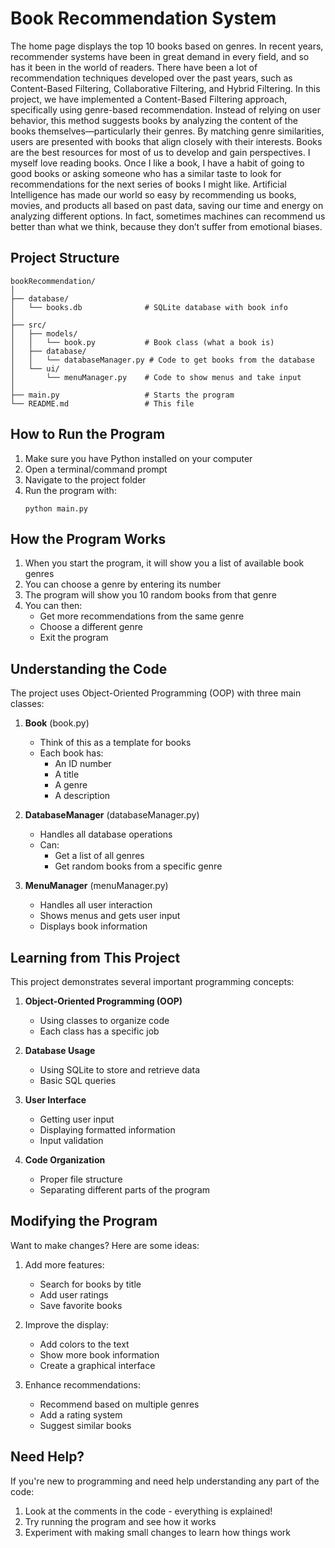 # Book Recommendation System

The home page displays the top 10 books based on genres. In recent years, recommender systems have been in great demand in every field, and so has it been in the world of readers. There have been a lot of recommendation techniques developed over the past years, such as Content-Based Filtering, Collaborative Filtering, and Hybrid Filtering. In this project, we have implemented a Content-Based Filtering approach, specifically using genre-based recommendation. Instead of relying on user behavior, this method suggests books by analyzing the content of the books themselves—particularly their genres. By matching genre similarities, users are presented with books that align closely with their interests. Books are the best resources for most of us to develop and gain perspectives. I myself love reading books. Once I like a book, I have a habit of going to good books or asking someone who has a similar taste to look for recommendations for the next series of books I might like. Artificial Intelligence has made our world so easy by recommending us books, movies, and products all based on past data, saving our time and energy on analyzing different options. In fact, sometimes machines can recommend us better than what we think, because they don’t suffer from emotional biases.

## Project Structure

```
bookRecommendation/
│
├── database/
│   └── books.db              # SQLite database with book info
│
├── src/
│   ├── models/
│   │   └── book.py           # Book class (what a book is)
│   ├── database/
│   │   └── databaseManager.py # Code to get books from the database
│   └── ui/
│       └── menuManager.py    # Code to show menus and take input
│
├── main.py                   # Starts the program
└── README.md                 # This file
```

## How to Run the Program

1. Make sure you have Python installed on your computer
2. Open a terminal/command prompt
3. Navigate to the project folder
4. Run the program with:
   ```
   python main.py
   ```

## How the Program Works

1. When you start the program, it will show you a list of available book genres
2. You can choose a genre by entering its number
3. The program will show you 10 random books from that genre
4. You can then:
   - Get more recommendations from the same genre
   - Choose a different genre
   - Exit the program

## Understanding the Code

The project uses Object-Oriented Programming (OOP) with three main classes:

1. **Book** (book.py)
   - Think of this as a template for books
   - Each book has:
     - An ID number
     - A title
     - A genre
     - A description

2. **DatabaseManager** (databaseManager.py)
   - Handles all database operations
   - Can:
     - Get a list of all genres
     - Get random books from a specific genre

3. **MenuManager** (menuManager.py)
   - Handles all user interaction
   - Shows menus and gets user input
   - Displays book information

## Learning from This Project

This project demonstrates several important programming concepts:

1. **Object-Oriented Programming (OOP)**
   - Using classes to organize code
   - Each class has a specific job

2. **Database Usage**
   - Using SQLite to store and retrieve data
   - Basic SQL queries

3. **User Interface**
   - Getting user input
   - Displaying formatted information
   - Input validation

4. **Code Organization**
   - Proper file structure
   - Separating different parts of the program

## Modifying the Program

Want to make changes? Here are some ideas:

1. Add more features:
   - Search for books by title
   - Add user ratings
   - Save favorite books

2. Improve the display:
   - Add colors to the text
   - Show more book information
   - Create a graphical interface

3. Enhance recommendations:
   - Recommend based on multiple genres
   - Add a rating system
   - Suggest similar books

## Need Help?

If you're new to programming and need help understanding any part of the code:
1. Look at the comments in the code - everything is explained!
2. Try running the program and see how it works
3. Experiment with making small changes to learn how things work 